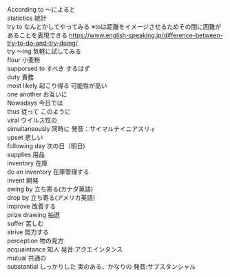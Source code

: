 According to 〜によると <br/>
statictics 統計 <br/>
try to なんとかしてやってみる ※toは距離をイメージさせるためその間に困難があることを表現できる https://www.english-speaking.jp/difference-between-try-to-do-and-try-doing/ <br/>
try 〜ing 気軽に試してみる <br/>
flour 小麦粉 <br/>
supporsed to すべき するはず <br/>
duty 責務 <br/>
most likely 起こり得る 可能性が高い <br/>
one another お互いに <br/>
Nowadays 今日では <br/>
thus 従って このように <br/>
viral ウイルス性の <br/>
simultaneously 同時に 発音：サイマルテイニアスリィ <br/>
upset 悲しい <br/>
following day 次の日（明日) <br/>
supplies 用品 <br/>
inventory 在庫 <br/>
do an inventory 在庫管理する <br/>
invent 開発 <br/>
swing by 立ち寄る(カナダ英語) <br/>
drop by 立ち寄る(アメリカ英語) <br/>
improve 改善する <br/>
prize drawing 抽選 <br/>
suffer 苦しむ <br/>
strive 努力する <br/>
perception 物の見方 <br/>
acquaintance 知人 発音:アクエインタンス <br/>
mutual 共通の <br/>
substantial しっかりした 実のある、かなりの 発音:サブスタンシャル <br/>
